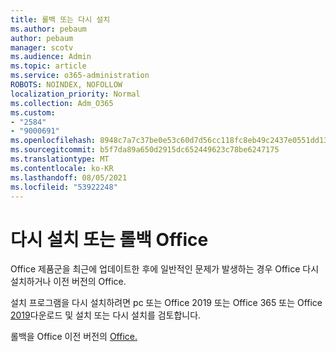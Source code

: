 ```yaml
---
title: 롤백 또는 다시 설치
ms.author: pebaum
author: pebaum
manager: scotv
ms.audience: Admin
ms.topic: article
ms.service: o365-administration
ROBOTS: NOINDEX, NOFOLLOW
localization_priority: Normal
ms.collection: Adm_O365
ms.custom:
- "2584"
- "9000691"
ms.openlocfilehash: 8948c7a7c37be0e53c60d7d56cc118fc8eb49c2437e0551dd13b47cb1d683e85
ms.sourcegitcommit: b5f7da89a650d2915dc652449623c78be6247175
ms.translationtype: MT
ms.contentlocale: ko-KR
ms.lasthandoff: 08/05/2021
ms.locfileid: "53922248"
---
```

# <a name="reinstall-or-roll-back-office"></a>다시 설치 또는 롤백 Office

Office 제품군을 최근에 업데이트한 후에 일반적인 문제가 발생하는 경우 Office 다시 설치하거나 이전 버전의 Office.

설치 프로그램을  다시 설치하려면 pc 또는 Office 2019 또는 Office 365 또는 Office [2019](https://support.office.com/article/download-and-install-or-reinstall-office-365-or-office-2019-on-a-pc-or-mac-4414eaaf-0478-48be-9c42-23adc4716658)다운로드 및 설치 또는 다시 설치를 검토합니다.

롤백을  Office 이전 버전의 [Office.](https://support.microsoft.com/help/2770432/how-to-revert-to-an-earlier-version-of-office-2013-or-office-2016-clic)
